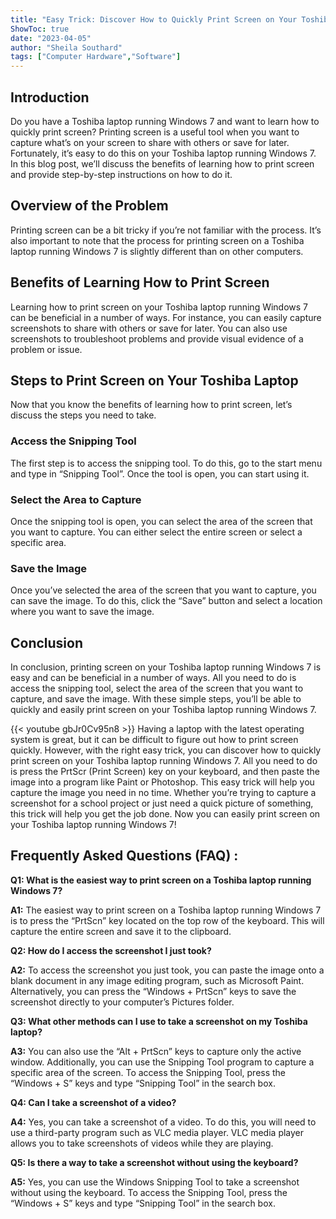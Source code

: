 ```yaml
---
title: "Easy Trick: Discover How to Quickly Print Screen on Your Toshiba Laptop Running Windows 7!"
ShowToc: true 
date: "2023-04-05"
author: "Sheila Southard" 
tags: ["Computer Hardware","Software"]
---
```

## Introduction
Do you have a Toshiba laptop running Windows 7 and want to learn how to quickly print screen? Printing screen is a useful tool when you want to capture what’s on your screen to share with others or save for later. Fortunately, it’s easy to do this on your Toshiba laptop running Windows 7. In this blog post, we’ll discuss the benefits of learning how to print screen and provide step-by-step instructions on how to do it. 

## Overview of the Problem
Printing screen can be a bit tricky if you’re not familiar with the process. It’s also important to note that the process for printing screen on a Toshiba laptop running Windows 7 is slightly different than on other computers. 

## Benefits of Learning How to Print Screen
Learning how to print screen on your Toshiba laptop running Windows 7 can be beneficial in a number of ways. For instance, you can easily capture screenshots to share with others or save for later. You can also use screenshots to troubleshoot problems and provide visual evidence of a problem or issue. 

## Steps to Print Screen on Your Toshiba Laptop
Now that you know the benefits of learning how to print screen, let’s discuss the steps you need to take. 

### Access the Snipping Tool
The first step is to access the snipping tool. To do this, go to the start menu and type in “Snipping Tool”. Once the tool is open, you can start using it. 

### Select the Area to Capture
Once the snipping tool is open, you can select the area of the screen that you want to capture. You can either select the entire screen or select a specific area. 

### Save the Image
Once you’ve selected the area of the screen that you want to capture, you can save the image. To do this, click the “Save” button and select a location where you want to save the image. 

## Conclusion
In conclusion, printing screen on your Toshiba laptop running Windows 7 is easy and can be beneficial in a number of ways. All you need to do is access the snipping tool, select the area of the screen that you want to capture, and save the image. With these simple steps, you’ll be able to quickly and easily print screen on your Toshiba laptop running Windows 7.

{{< youtube gbJr0Cv95n8 >}} 
Having a laptop with the latest operating system is great, but it can be difficult to figure out how to print screen quickly. However, with the right easy trick, you can discover how to quickly print screen on your Toshiba laptop running Windows 7. All you need to do is press the PrtScr (Print Screen) key on your keyboard, and then paste the image into a program like Paint or Photoshop. This easy trick will help you capture the image you need in no time. Whether you’re trying to capture a screenshot for a school project or just need a quick picture of something, this trick will help you get the job done. Now you can easily print screen on your Toshiba laptop running Windows 7!

## Frequently Asked Questions (FAQ) :
**Q1: What is the easiest way to print screen on a Toshiba laptop running Windows 7?**

**A1:** The easiest way to print screen on a Toshiba laptop running Windows 7 is to press the “PrtScn” key located on the top row of the keyboard. This will capture the entire screen and save it to the clipboard.

**Q2: How do I access the screenshot I just took?**

**A2:** To access the screenshot you just took, you can paste the image onto a blank document in any image editing program, such as Microsoft Paint. Alternatively, you can press the “Windows + PrtScn” keys to save the screenshot directly to your computer’s Pictures folder.

**Q3: What other methods can I use to take a screenshot on my Toshiba laptop?**

**A3:** You can also use the “Alt + PrtScn” keys to capture only the active window. Additionally, you can use the Snipping Tool program to capture a specific area of the screen. To access the Snipping Tool, press the “Windows + S” keys and type “Snipping Tool” in the search box. 

**Q4: Can I take a screenshot of a video?**

**A4:** Yes, you can take a screenshot of a video. To do this, you will need to use a third-party program such as VLC media player. VLC media player allows you to take screenshots of videos while they are playing.

**Q5: Is there a way to take a screenshot without using the keyboard?**

**A5:** Yes, you can use the Windows Snipping Tool to take a screenshot without using the keyboard. To access the Snipping Tool, press the “Windows + S” keys and type “Snipping Tool” in the search box.





